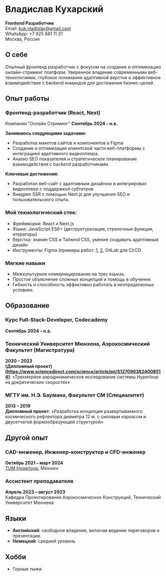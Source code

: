 # Владислав Кухарский
**Frontend Разработчик**  
Email: [kuk.vladislav@gmail.com](mailto:kuk.vladislav@gmail.com)  
WhatsApp: +7 925 881 11 21  
Москва, Россия  

## О себе
Опытный фронтенд разработчик с фокусом на создание и оптимизацию онлайн-стриминг платформ. Уверенное владение современными веб-технологиями, глубокое понимание адаптивной верстки и эффективное взаимодействие с backend командой для достижения бизнес-целей.

## Опыт работы

### Фронтенд-разработчик (React, Next)
Компания "Онлайн Стриминг"
**Сентябрь 2024 – н.в.**

**Занимаюсь следующими задачами:**
- Разработка макетов сайтов и компонентов в Figma
- Создание и оптимизация клиентской части веб-платформы с интеграцией адаптивного видеоплеера.
- Анализ SEO показателей и стратегическое планирование взаимодействия с backend разработчиками.

**Ключевые достижения:**
- Разработал веб-сайт с адаптивным дизайном и интегрировал видеоплеер с поддержкой субтитров
- Внедрил SSR c помощью Next.js для улучшения SEO и пользовательского опыта.

### Мой технологический стек:
- Фреймворки: React и Next.js
- Языки: JavaScript ES6+ (деструктуризация, стрелочные функции, итераторы)
- Верстка: знание CSS и Tailwind CSS, умение создавать адаптивный дизайн
- Инструменты: Figma (примеры работ: [1](https://www.figma.com/design/YBLgXWvERUpQuQVwVmoPTa/Lumon?t=5QnAA7kUIiCpplNi-0), [2](https://www.figma.com/design/Lr3R3NUgnlpP35PO6iJrxm/Lumon-v2?t=5QnAA7kUIiCpplNi-0), GitLab для CI/CD

### Мягкие навыки
- Межкультурное коммуницирование на трех языках.
- Простое объяснение сложных концепций и помощь в обучении.
- Гибкость и способность эффективно работать в неопределенных условиях.

## Образование

### Курс Full-Stack-Developer, Codecademy  
**Сентябрь 2024 – н.в.**

### Технический Университет Мюнхена, Аэрокосмический Факультет (Магистратура)  
**2020 – 2023**  
**(Дипломный проект)[https://www.sciencedirect.com/science/article/pii/S1270963824008514]**: «Трехмерное аэродинамическое исследование системы Hyperloop на докритических скоростях»

### МГТУ им. Н.Э. Баумана, Факультет СМ (Специалитет)  
**2013 – 2019**  
**Дипломный проект**: «Разработка концепции развертываемого космического рефлектора диаметра 12 м. с силовым каркасом и двусетчатой формообразующей структурой»

## Другой опыт

### CAD-инженер, Инженер-конструктор и CFD-инженер  
**Октябрь 2021 – март 2024**  
[TUM Hyperloop](https://tumhyperloop.com/), Мюнхен

### Ассистент преподавателя  
**Апрель 2023 – август 2023**  
Кафедра Проектирования Аэрокосмических Конструкций, Технический Университет Мюнхена

## Языки
- **Английский**: свободное владение, включая ведение переговоров и презентации.
- **Немецкий**: средний уровень

## Хобби
- Горные лыжи
